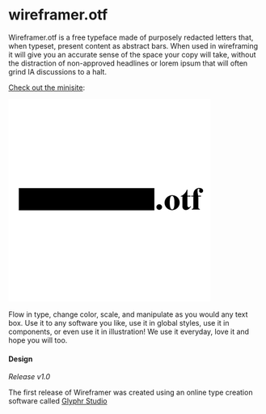# wireframer.otf

Wireframer.otf is a free typeface made of purposely redacted letters that, when typeset, present content as abstract bars. When used in wireframing it will give you an accurate sense of the space your copy will take, without the distraction of non-approved headlines or lorem ipsum that will often grind IA discussions to a halt.

[Check out the minisite](https://wireframer.design/):

![Sample](docs/samples/wireframer_intro.png)

Flow in type, change color, scale, and manipulate as you would any text box. Use it to any software you like, use it in global styles, use it in components, or even use it in illustration! We use it everyday, love it and hope you will too.

#### Design

*Release v1.0*

The first release of Wireframer was created using an online type creation software called [Glyphr Studio](https://www.glyphrstudio.com/online/)
